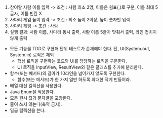 1. 참여할 사람 이름 입력 -> 조건 : 사람 최소 2명, 이름은 쉼표(,)로 구분, 이름 최대 5글자, 이름 빈칸 X
2. 사다리 게임 높이 입력 -> 조건 : 최소 높이 2이상, 높이 숫자만 입력
3. 사다리 게임 -> 조건 : 사람
4. 실행 결과: 사람 이름, 사다리 동시 출력, 사람 이름 5글자 맞춰서 출력, 라인 겹치지 않게 출력

- 모든 기능을 TDD로 구현해 단위 테스트가 존재해야 한다. 단, UI(System.out, System.in) 로직은 제외
    - 핵심 로직을 구현하는 코드와 UI를 담당하는 로직을 구분한다.
    - UI 로직을 InputView, ResultView와 같은 클래스를 추가해 분리한다.
- 함수(또는 메서드)의 길이가 10라인을 넘어가지 않도록 구현한다.
    - 함수(또는 메서드)가 한 가지 일만 하도록 최대한 작게 만들어라.
- 배열 대신 컬렉션을 사용한다.
- Java Enum을 적용한다.
- 모든 원시 값과 문자열을 포장한다.
- 줄여 쓰지 않는다(축약 금지).
- 일급 컬렉션을 쓴다.